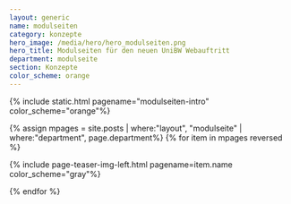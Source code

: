 ```yaml
---
layout: generic
name: modulseiten
category: konzepte
hero_image: /media/hero/hero_modulseiten.png
hero_title: Modulseiten für den neuen UniBW Webauftritt
department: modulseite
section: Konzepte
color_scheme: orange
---
```


{% include static.html pagename="modulseiten-intro" color_scheme="orange"%}

<div class="separator dotted separator-medium-line"> </div>

{% assign mpages = site.posts | where:"layout", "modulseite" | where:"department", page.department%}
{% for item in mpages reversed %}

{% include page-teaser-img-left.html pagename=item.name color_scheme="gray"%}

<div class="separator dotted separator-medium-line"> </div>

{% endfor %}